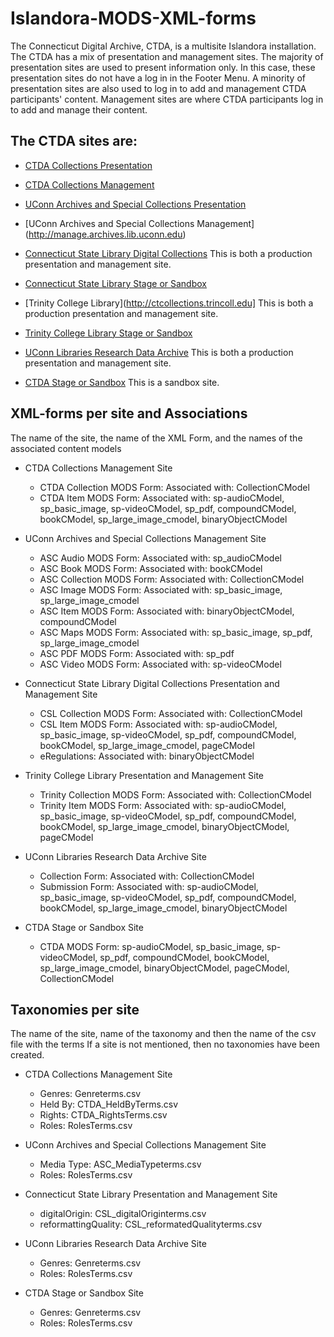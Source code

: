 # Islandora-MODS-XML-forms

The Connecticut Digital Archive, CTDA, is a multisite Islandora installation. The CTDA has a mix of presentation and management sites. The majority of presentation sites are used to present information only. In this case, these presentation sites do not have a log in in the Footer Menu. A minority of presentation sites are also used to log in to add and management CTDA participants' content. Management sites are where CTDA participants log in to add and manage their content.  

## The CTDA sites are:
* [CTDA Collections Presentation](http://collections.ctdigitalarchive.org)
* [CTDA Collections Management](http://manage.ctdigitalarchive.org)

* [UConn Archives and Special Collections Presentation](http://archives.lib.uconn.edu)
* [UConn Archives and Special Collections Management] (http://manage.archives.lib.uconn.edu)

* [Connecticut State Library Digital Collections](http://digitalcollections.ctstatelibrary.org) 
This is both a production presentation and management site.
* [Connecticut State Library Stage or Sandbox](http://csl-stage.lib.uconn.edu)

* [Trinity College Library](http://ctcollections.trincoll.edu]
This is both a production presentation and management site.
* [Trinity College Library Stage or Sandbox](http://trincoll-stage.lib.uconn.edu)

* [UConn Libraries Research Data Archive](http://research.lib.uconn.edu)
This is both a production presentation and management site.

* [CTDA Stage or Sandbox](http://ctda-stage.lib.uconn.edu)
This is a sandbox site.

## XML-forms per site and Associations
The name of the site, the name of the XML Form, and the names of the associated content models

* CTDA Collections Management Site
  * CTDA Collection MODS Form: Associated with: CollectionCModel
  * CTDA Item MODS Form: Associated with: sp-audioCModel, sp_basic_image, sp-videoCModel, sp_pdf, compoundCModel, bookCModel, sp_large_image_cmodel, binaryObjectCModel
  
* UConn Archives and Special Collections Management Site
  * ASC Audio MODS Form: Associated with: sp_audioCModel
  * ASC Book MODS Form: Associated with: bookCModel
  * ASC Collection MODS Form: Associated with: CollectionCModel
  * ASC Image MODS Form: Associated with: sp_basic_image, sp_large_image_cmodel
  * ASC Item MODS Form: Associated with: binaryObjectCModel, compoundCModel
  * ASC Maps MODS Form: Associated with: sp_basic_image, sp_pdf, sp_large_image_cmodel
  * ASC PDF MODS Form: Associated with: sp_pdf
  * ASC Video MODS Form: Associated with: sp-videoCModel
  
* Connecticut State Library Digital Collections Presentation and Management Site
  * CSL Collection MODS Form: Associated with: CollectionCModel
  * CSL Item MODS Form: Associated with: sp-audioCModel, sp_basic_image, sp-videoCModel, sp_pdf, compoundCModel, bookCModel, sp_large_image_cmodel, pageCModel
  * eRegulations: Associated with: binaryObjectCModel
  
* Trinity College Library Presentation and Management Site
  * Trinity Collection MODS Form: Associated with: CollectionCModel
  * Trinity Item MODS Form: Associated with: sp-audioCModel, sp_basic_image, sp-videoCModel, sp_pdf, compoundCModel, bookCModel, sp_large_image_cmodel, binaryObjectCModel, pageCModel

* UConn Libraries Research Data Archive Site
  * Collection Form: Associated with: CollectionCModel
  * Submission Form: Associated with: sp-audioCModel, sp_basic_image, sp-videoCModel, sp_pdf, compoundCModel, bookCModel, sp_large_image_cmodel, binaryObjectCModel

* CTDA Stage or Sandbox Site
  * CTDA MODS Form: sp-audioCModel, sp_basic_image, sp-videoCModel, sp_pdf, compoundCModel, bookCModel, sp_large_image_cmodel, binaryObjectCModel, pageCModel, CollectionCModel

## Taxonomies per site
The name of the site, name of the taxonomy and then the name of the csv file with the terms
If a site is not mentioned, then no taxonomies have been created.

* CTDA Collections Management Site
  * Genres: Genreterms.csv
  * Held By: CTDA_HeldByTerms.csv
  * Rights: CTDA_RightsTerms.csv
  * Roles: RolesTerms.csv
  
* UConn Archives and Special Collections Management Site
  * Media Type: ASC_MediaTypeterms.csv
  * Roles: RolesTerms.csv
  
* Connecticut State Library Presentation and Management Site
  * digitalOrigin: CSL_digitalOriginterms.csv
  * reformattingQuality: CSL_reformatedQualityterms.csv
  
* UConn Libraries Research Data Archive Site
  * Genres: Genreterms.csv
  * Roles: RolesTerms.csv
  
* CTDA Stage or Sandbox Site
  * Genres: Genreterms.csv
  * Roles: RolesTerms.csv
